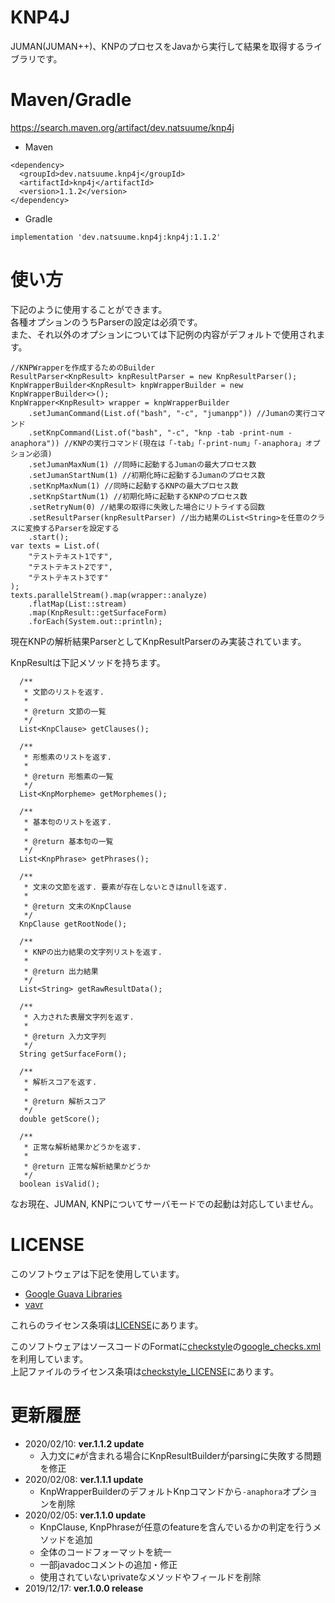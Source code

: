# KNP4J
JUMAN(JUMAN++)、KNPのプロセスをJavaから実行して結果を取得するライブラリです。  

# Maven/Gradle
https://search.maven.org/artifact/dev.natsuume/knp4j

* Maven
```
<dependency>
  <groupId>dev.natsuume.knp4j</groupId>
  <artifactId>knp4j</artifactId>
  <version>1.1.2</version>
</dependency>
```

* Gradle
```
implementation 'dev.natsuume.knp4j:knp4j:1.1.2'
```

# 使い方

下記のように使用することができます。  
各種オプションのうちParserの設定は必須です。  
また、それ以外のオプションについては下記例の内容がデフォルトで使用されます。
```
//KNPWrapperを作成するためのBuilder
ResultParser<KnpResult> knpResultParser = new KnpResultParser();
KnpWrapperBuilder<KnpResult> knpWrapperBuilder = new KnpWrapperBuilder<>();
KnpWrapper<KnpResult> wrapper = knpWrapperBuilder
    .setJumanCommand(List.of("bash", "-c", "jumanpp")) //Jumanの実行コマンド
    .setKnpCommand(List.of("bash", "-c", "knp -tab -print-num -anaphora")) //KNPの実行コマンド(現在は「-tab」「-print-num」「-anaphora」オプション必須)
    .setJumanMaxNum(1) //同時に起動するJumanの最大プロセス数
    .setJumanStartNum(1) //初期化時に起動するJumanのプロセス数
    .setKnpMaxNum(1) //同時に起動するKNPの最大プロセス数
    .setKnpStartNum(1) //初期化時に起動するKNPのプロセス数
    .setRetryNum(0) //結果の取得に失敗した場合にリトライする回数
    .setResultParser(knpResultParser) //出力結果のList<String>を任意のクラスに変換するParserを設定する
    .start();
var texts = List.of(
    "テストテキスト1です",
    "テストテキスト2です",
    "テストテキスト3です"
);
texts.parallelStream().map(wrapper::analyze)
    .flatMap(List::stream)
    .map(KnpResult::getSurfaceForm)
    .forEach(System.out::println);
```

現在KNPの解析結果ParserとしてKnpResultParserのみ実装されています。  

KnpResultは下記メソッドを持ちます。
```
  /**
   * 文節のリストを返す.
   *
   * @return 文節の一覧
   */
  List<KnpClause> getClauses();

  /**
   * 形態素のリストを返す.
   *
   * @return 形態素の一覧
   */
  List<KnpMorpheme> getMorphemes();

  /**
   * 基本句のリストを返す.
   *
   * @return 基本句の一覧
   */
  List<KnpPhrase> getPhrases();

  /**
   * 文末の文節を返す. 要素が存在しないときはnullを返す.
   *
   * @return 文末のKnpClause
   */
  KnpClause getRootNode();

  /**
   * KNPの出力結果の文字列リストを返す.
   *
   * @return 出力結果
   */
  List<String> getRawResultData();

  /**
   * 入力された表層文字列を返す.
   *
   * @return 入力文字列
   */
  String getSurfaceForm();

  /**
   * 解析スコアを返す.
   *
   * @return 解析スコア
   */
  double getScore();

  /**
   * 正常な解析結果かどうかを返す.
   *
   * @return 正常な解析結果かどうか
   */
  boolean isValid();
```

なお現在、JUMAN, KNPについてサーバモードでの起動は対応していません。

# LICENSE

このソフトウェアは下記を使用しています。  
* [Google Guava Libraries](https://github.com/google/guava/)
* [vavr](https://github.com/vavr-io/vavr)  

これらのライセンス条項は[LICENSE](LICENSE)にあります。

このソフトウェアはソースコードのFormatに[checkstyle](https://github.com/checkstyle/checkstyle)の[google_checks.xml](config/google_checks.xml)を利用しています。  
上記ファイルのライセンス条項は[checkstyle_LICENSE](config/checkstyle_LICENSE)にあります。

# 更新履歴
* 2020/02/10: **ver.1.1.2 update**
  * 入力文に`#`が含まれる場合にKnpResultBuilderがparsingに失敗する問題を修正
* 2020/02/08: **ver.1.1.1 update**
  * KnpWrapperBuilderのデフォルトKnpコマンドから`-anaphora`オプションを削除
* 2020/02/05: **ver.1.1.0 update**
  * KnpClause, KnpPhraseが任意のfeatureを含んでいるかの判定を行うメソッドを追加
  * 全体のコードフォーマットを統一
  * 一部javadocコメントの追加・修正
  * 使用されていないprivateなメソッドやフィールドを削除
* 2019/12/17: **ver.1.0.0 release**
